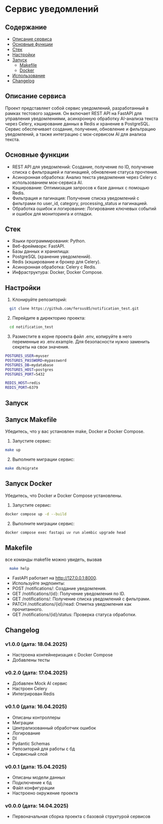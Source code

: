 # Сервис уведомлений

## Содержание
- [Описание сервиса](#описание-сервиса)
- [Основные функции](#основные-функции)
- [Стек](#стек)
- [Настройки](#настройки)
- [Запуск](#запуск)
  - [Makefile](#запуск-makefile)
  - [Docker](#запуск-docker)
- [Использование](#использование)
- [Changelog](#changelog)

## Описание сервиса
Проект представляет собой сервис уведомлений, разработанный в рамках тестового задания. Он включает REST API на FastAPI для управления уведомлениями, асинхронную обработку AI-анализа текста через Celery, кэширование данных в Redis и хранение в PostgreSQL. Сервис обеспечивает создание, получение, обновление и фильтрацию уведомлений, а также интеграцию с мок-сервисом AI для анализа текста.

## Основные функции
- REST API для уведомлений: Создание, получение по ID, получение списка с фильтрацией и пагинацией, обновление статуса прочтения.
- Асинхронная обработка: Анализ текста уведомления через Celery с использованием мок-сервиса AI.
- Кэширование: Оптимизация запросов к базе данных с помощью Redis.
- Фильтрация и пагинация: Получение списка уведомлений с фильтрами по user_id, category, processing_status и пагинацией.
- Обработка ошибок и логирование: Логирование ключевых событий и ошибок для мониторинга и отладки.
## Стек
- Языки программирования: Python.
- Веб-фреймворк: FastAPI.
- Базы данных и хранилища:
- PostgreSQL (хранение уведомлений).
- Redis (кэширование и брокер для Celery).
- Асинхронная обработка: Celery с Redis.
- Инфраструктура: Docker, Docker Compose.
## Настройки
1. Клонируйте репозиторий:
```bash
  git clone https://github.com/fersus85/notification_test.git
```
2. Перейдите в директорию проекта:
```bash
  cd notification_test
```
3. Разместите в корне проекта файл .env, копируйте в него переменные из .env.example. Для безопасности нужно заменить секреты на свои значения.
```bash
POSTGRES_USER=myuser
POSTGRES_PASSWORD=mypassword
POSTGRES_DB=mydatabase
POSTGRES_HOST=postgres
POSTGRES_PORT=5432

REDIS_HOST=redis
REDIS_PORT=6379
```

## Запуск
## Запуск Makefile
Убедитесь, что у вас установлен make, Docker и Docker Compose.
1. Запустите сервис:
```bash
make up
```
2. Выполните миграции сервис:
```bash
make db/migrate
```
## Запуск Docker
Убедитесь, что Docker и Docker Compose установлены.
1. Запустите сервис:
```bash
docker compose up -d --build
```
2. Выполните миграции сервис:
```bash
docker compose exec fastapi uv run alembic upgrade head
```
## Makefile
все команды makefile можно увидеть, вызвав
```bash
  make help
```

- FastAPI работает на http://127.0.0.1:8000.
- Используйте эндпоинты:
- POST /notifications/: Создание уведомления.
- GET /notifications/{id}: Получение уведомления по ID.
- GET /notifications/: Получение списка уведомлений с фильтрами.
- PATCH /notifications/{id}/read: Отметка уведомления как прочитанного.
- GET /notifications/{id}/status: Проверка статуса обработки.

## Changelog
### v1.0.0 (дата: 18.04.2025)
- Настроена контейнеризация с Docker Compose
- Добавлены тесты
### v0.2.0 (дата: 17.04.2025)
- Добавлен Mock AI сервис
- Настроен Celery
- Интегрирован Redis
### v0.1.0 (дата: 16.04.2025)
- Описаны контроллеры
- Миграции
- Централизованный обработчик ошибок
- Логирование
- DI
- Pydantic Schemas
- Репозиторий для работы с бд
- Сервисный слой
### v0.0.1 (дата: 15.04.2025)
- Описаны модели данных
- Подключение к бд
- Файл конфигурации
- Настроено окружение проекта
### v0.0.0 (дата: 14.04.2025)
- Первоначальная сборка проекта с базовой структурой сервисов
